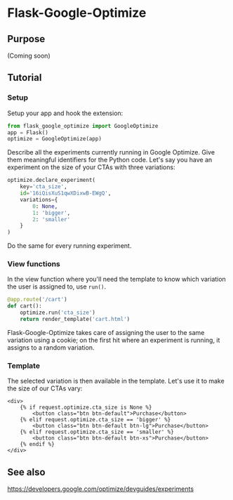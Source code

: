 # Flask-Google-Optimize

## Purpose

(Coming soon)

## Tutorial

### Setup

Setup your app and hook the extension:

```python
from flask_google_optimize import GoogleOptimize
app = Flask()
optimize = GoogleOptimize(app)
```

Describe all the experiments currently running in Google Optimize. Give them meaningful identifiers for the Python code. Let's say you have an experiment on the size of your CTAs with three variations:

```python
optimize.declare_experiment(
    key='cta_size',
    id='16iQisXuS1qwXDixwB-EWgQ',
    variations={
        0: None,
        1: 'bigger',
        2: 'smaller'
    }
)
```

Do the same for every running experiment.

### View functions

In the view function where you'll need the template to know which variation the user is assigned to, use `run()`. 

```python
@app.route('/cart')
def cart():
    optimize.run('cta_size')
    return render_template('cart.html')
```

Flask-Google-Optimize takes care of assigning the user to the same variation using a cookie; on the first hit where an experiment is running, it assigns to a random variation.

### Template

The selected variation is then available in the template. Let's use it to make the size of our CTAs vary:

```jinja2
<div>
    {% if request.optimize.cta_size is None %}
        <button class="btn btn-default">Purchase</button>
    {% elif request.optimize.cta_size == 'bigger' %}
        <button class="btn btn-default btn-lg">Purchase</button>
    {% elif request.optimize.cta_size == 'smaller' %}
        <button class="btn btn-default btn-xs">Purchase</button>
    {% endif %}
</div>
```

## See also

https://developers.google.com/optimize/devguides/experiments

